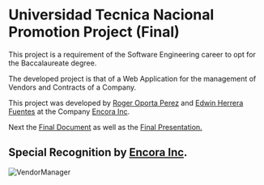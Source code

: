 # Universidad Tecnica Nacional Promotion Project (Final)

This project is a requirement of the Software Engineering career to opt for the Baccalaureate degree.

The developed project is that of a Web Application for the management of Vendors and Contracts of a Company.

This project was developed by [Roger Oporta Perez](https://www.linkedin.com/in/rogeralbp/) and [Edwin Herrera Fuentes](https://www.linkedin.com/in/alonso-herrera-fuentes-75721b216/) at the Company [Encora Inc](https://www.linkedin.com/company/encorainc/).

Next the [Final Document](https://docs.google.com/document/d/1iWS6y_BD8NFQcpByqHAz1AT7Zat02UHR/edit?usp=sharing&ouid=117352629232309217455&rtpof=true&sd=true) as well as the [Final Presentation.](https://docs.google.com/presentation/d/1Otl6Qqgid0jNF28vQFebMaCeF4zOPjBw/edit?usp=sharing&ouid=117352629232309217455&rtpof=true&sd=true)

## Special Recognition by [Encora Inc](https://www.linkedin.com/company/encorainc/).

![VendorManager](https://user-images.githubusercontent.com/31899798/138560750-2500dc87-b64d-4bbd-9758-e873f0ce6596.JPG)
